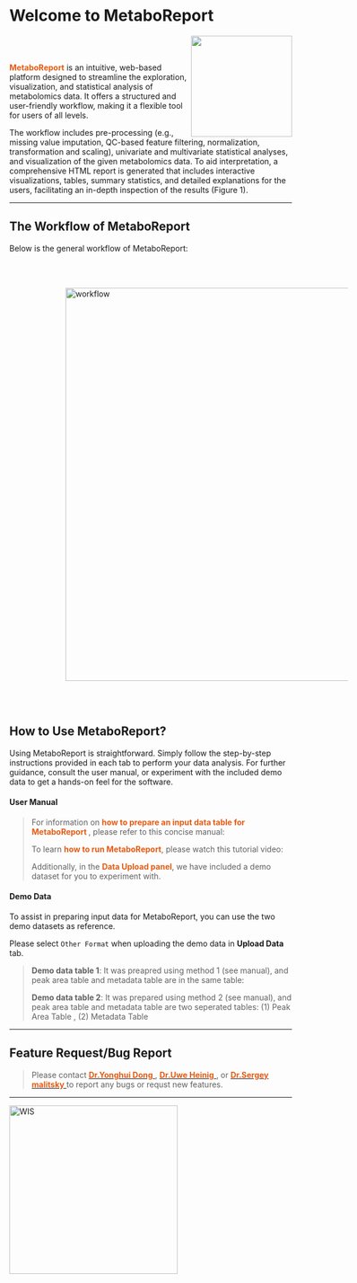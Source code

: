
# Welcome to MetaboReport 

<img src='www/img/logo.png' align="right" height="180"/>

<br></br>

<b><span style="color:#E55B13">MetaboReport</span></b> is an intuitive, web-based platform designed to streamline the exploration, visualization, and statistical analysis of metabolomics data. It offers a structured and user-friendly workflow, making it a flexible tool for users of all levels.

The workflow includes pre-processing (e.g., missing value imputation, QC-based feature filtering, normalization, transformation and scaling), univariate and multivariate statistical analyses, and visualization of the given metabolomics data. To aid interpretation, a comprehensive HTML report is generated that includes interactive visualizations, tables, summary statistics, and detailed explanations for the users, facilitating an in-depth inspection of the results (Figure 1).

---

## The Workflow of MetaboReport

Below is the general workflow of MetaboReport:

<br></br>

<img src='www/img/workflow.png' alt='workflow' title='workflow' style="vertical-align:middle;margin:0px 100px" width='700'/>

<br></br>


## How to Use MetaboReport?

Using MetaboReport is straightforward. Simply follow the step-by-step instructions provided in each tab to perform your data analysis. For further guidance, consult the user manual, or experiment with the included demo data to get a hands-on feel for the software.

#### User Manual

> For information on <b><span style="color:#E55B13">how to prepare an input data table for MetaboReport </span></b>, please refer to this concise manual: <a href="www/Manual.pdf" target="_new"><i class="fa fa-file-pdf-o fa-2xl" aria-hidden="true"></i></a>
> 
> To learn <b><span style="color:#E55B13"> how to run MetaboReport</span></b>, please watch this tutorial video: <a href="" target="_new"><i class="fa fa-youtube fa-2xl" aria-hidden="true"></i></a>
>
> Additionally, in the <b><span style="color:#E55B13">Data Upload panel</span></b>, we have included a demo dataset for you to experiment with.

#### Demo Data

To assist in preparing input data for MetaboReport, you can use the two demo datasets as reference.

Please select `Other Format` when uploading the demo data in **Upload Data** tab.

> **Demo data table 1**: It was preapred using method 1 (see manual), and peak area table and metadata table are in the same table: <a href="www/demo/M1_Feature_Metadata_Table.csv" target="_new"><i class="fa fa-download fa-xl" aria-hidden="true"></i></i></a>
>
> **Demo data table 2**: It was prepared using method 2 (see manual), and peak area table and metadata table are two seperated tables: (1) Peak Area Table <a href="www/demo/M2_Feature_Table.csv" target="_new"><i class="fa fa-download fa-xl" aria-hidden="true"></i></i></a>, (2) Metadata Table <a href="www/demo/M2_Medadata_Table.xlsx" target="_new"><i class="fa fa-download fa-xl" aria-hidden="true"></i></i></a>

---


## Feature Request/Bug Report

> Please contact [<b><span style="color:#E55B13"> Dr.Yonghui Dong</span></b> <i class="fa fa-envelope-o fa-xl" aria-hidden="true"></i>](mailto:yonghui.dong@gmail.com), [<b><span style="color:#E55B13">Dr.Uwe Heinig</span></b> <i class="fa fa-envelope-o fa-xl" aria-hidden="true"></i>](mailto:Uwe.Heinig@weizmann.ac.il), or [<b><span style="color:#E55B13">Dr.Sergey malitsky</span></b> <i class="fa fa-envelope-o fa-xl" aria-hidden="true"></i>](mailto:sergey.malitsky@weizmann.ac.il) to report any bugs or requst new features.

---
<a href= 'https://www.weizmann.ac.il'><img src='www/img/WIS.png' alt='WIS' title='Weizmann Institute of Science' width='300'/></a>
